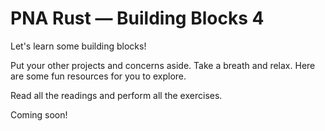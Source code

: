 # PNA Rust &mdash; Building Blocks 4

Let's learn some building blocks!

Put your other projects and concerns aside. Take a breath and relax. Here
are some fun resources for you to explore.

Read all the readings and perform all the exercises.

Coming soon! <!-- TODO -->

<!-- TODO https://github.com/rust-lang/rustlings/blob/master/exercises/threads/threads1.rs -->
